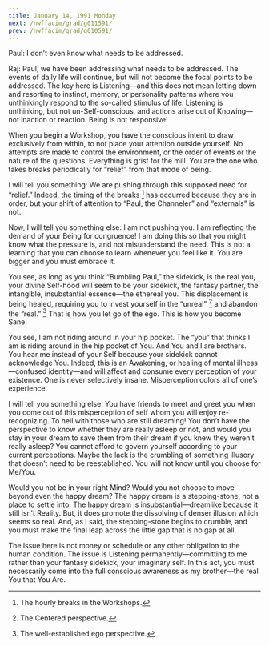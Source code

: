 ```yaml
---
title: January 14, 1991 Monday 
next: /nwffacim/grad/g011591/
prev: /nwffacim/grad/g010591/
---
```


Paul: I don’t even know what needs to be addressed.

Raj: Paul, we have been addressing what needs to be addressed. The
events of daily life will continue, but will not become the focal points
to be addressed. The key here is Listening—and this does not mean
letting down and resorting to instinct, memory, or personality patterns
where you unthinkingly respond to the so-called stimulus of life.
Listening is unthinking, but not un-Self-conscious, and actions arise
out of Knowing—not inaction or reaction. Being is not responsive!

When you begin a Workshop, you have the conscious intent to draw
exclusively from within, to not place your attention outside yourself.
No attempts are made to control the environment, or the order of events
or the nature of the questions. Everything is grist for the mill. You
are the one who takes breaks periodically for “relief” from that mode of
being.

I will tell you something: We are pushing through this supposed need for
“relief.” Indeed, the timing of the breaks [^1] has occurred because they are 
in order, but your shift of attention to “Paul, the Channeler” and “externals”
is not.

Now, I will tell you something else: I am not pushing you. I am
reflecting the demand of your Being for congruence! I am doing this so
that you might know what the pressure is, and not misunderstand the
need. This is not a learning that you can choose to learn whenever you
feel like it. You are bigger and you must embrace it.

You see, as long as you think “Bumbling Paul,” the sidekick, is the real
you, your divine Self-hood will seem to be your sidekick, the fantasy
partner, the intangible, insubstantial essence—the ethereal you. This
displacement is being healed, requiring you to invest yourself in the “unreal”
[^2] and abandon the “real.” [^3] That is how you let go of the ego. This is
how you become Sane.

You see, I am not riding around in your hip pocket. The “you” that
thinks I am is riding around in the hip pocket of You. And You and I are
brothers. You hear me instead of your Self because your sidekick cannot
acknowledge You. Indeed, this is an Awakening, or healing of mental
illness—confused identity—and will affect and consume every perception
of your existence. One is never selectively insane. Misperception colors
all of one’s experience.

I will tell you something else: You have friends to meet and greet you
when you come out of this misperception of self whom you will enjoy
re-recognizing. To hell with those who are still dreaming! You don’t
have the perspective to know whether they are really asleep or not, and
would you stay in your dream to save them from their dream if you knew
they weren’t really asleep? You cannot afford to govern yourself
according to your current perceptions. Maybe the lack is the crumbling
of something illusory that doesn’t need to be reestablished. You will
not know until you choose for Me/You.

Would you not be in your right Mind? Would you not choose to move beyond
even the happy dream? The happy dream is a stepping-stone, not a place
to settle into. The happy dream is insubstantial—dreamlike because it
still isn’t Reality. But, it does promote the dissolving of denser
illusion which seems so real. And, as I said, the stepping-stone begins
to crumble, and you must make the final leap across the little gap that
is no gap at all.

The issue here is not money or schedule or any other obligation to the
human condition. The issue is Listening permanently—committing to me
rather than your fantasy sidekick, your imaginary self. In this act, you
must necessarily come into the full conscious awareness as my
brother—the real You that You Are.

[^1]: The hourly breaks in the Workshops.
[^2]: The Centered perspective.
[^3]: The well-established ego perspective.
